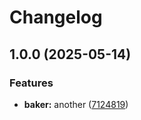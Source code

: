 # Changelog

## 1.0.0 (2025-05-14)


### Features

* **baker:** another ([7124819](https://github.com/emilgp/releaseme-please/commit/71248195ec09c4048e47425f7a2bfe60eededcff))
